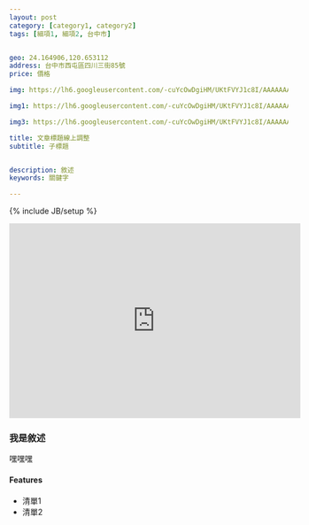 ```yaml
---
layout: post
category: [category1, category2]
tags: [細項1, 細項2, 台中市]


geo: 24.164906,120.653112
address: 台中市西屯區四川三街85號
price: 價格

img: https://lh6.googleusercontent.com/-cuYcOwDgiHM/UKtFVYJ1c8I/AAAAAAAALVw/-ZetXgwGDpA/s912/orange3.jpg

img1: https://lh6.googleusercontent.com/-cuYcOwDgiHM/UKtFVYJ1c8I/AAAAAAAALVw/-ZetXgwGDpA/s912/orange3.jpg

img3: https://lh6.googleusercontent.com/-cuYcOwDgiHM/UKtFVYJ1c8I/AAAAAAAALVw/-ZetXgwGDpA/s912/orange3.jpg

title: 文章標題線上調整
subtitle: 子標題


description: 敘述
keywords: 關鍵字

---
```

{% include JB/setup %}



<iframe width="526" height="352" frameborder="0" src="http://files.slidemypics.com/app/js/iframe.html?bg_color=1f1f1f&amp;hash=0379d2806253627616f18543a1054903&amp;r=0.36253471905365586">
</iframe>

### 我是敘述

嘿嘿嘿


#### Features

* 清單1
* 清單2


    

    
